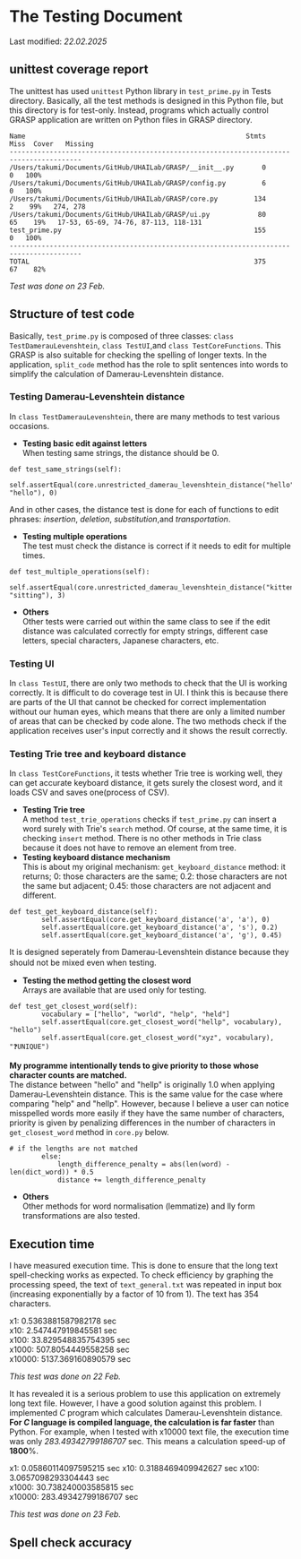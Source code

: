 # The Testing Document
Last modified: *22.02.2025*

## unittest coverage report
The unittest has used ```unittest``` Python library in ```test_prime.py``` in Tests directory. Basically, all the test methods is designed in this Python file, but this directory is for test-only. Instead, programs which actually control GRASP application are written on Python files in GRASP directory.

```
Name                                                       Stmts   Miss  Cover   Missing
----------------------------------------------------------------------------------------
/Users/takumi/Documents/GitHub/UHAILab/GRASP/__init__.py       0      0   100%
/Users/takumi/Documents/GitHub/UHAILab/GRASP/config.py         6      0   100%
/Users/takumi/Documents/GitHub/UHAILab/GRASP/core.py         134      2    99%   274, 278
/Users/takumi/Documents/GitHub/UHAILab/GRASP/ui.py            80     65    19%   17-53, 65-69, 74-76, 87-113, 118-131
test_prime.py                                                155      0   100%
----------------------------------------------------------------------------------------
TOTAL                                                        375     67    82%
``` 

*Test was done on 23 Feb.*

## Structure of test code
Basically, ```test_prime.py``` is composed of three classes: `class TestDamerauLevenshtein`, `class TestUI`,and `class TestCoreFunctions`. This GRASP is also suitable for checking the spelling of longer texts. In the application, `split_code` method has the role to split sentences into words to simplify the calculation of Damerau-Levenshtein distance.  
### Testing Damerau-Levenshtein distance
In `class TestDamerauLevenshtein`, there are many methods to test various occasions.  
- **Testing basic edit against letters**  
When testing same strings, the distance should be 0.  
``` 
def test_same_strings(self):
        self.assertEqual(core.unrestricted_damerau_levenshtein_distance("hello", "hello"), 0)
``` 
And in other cases, the distance test is done for each of functions to edit phrases: *insertion*, *deletion*, *substitution*,and *transportation*.  
- **Testing multiple operations**  
The test must check the distance is correct if it needs to edit for multiple times.   
```
def test_multiple_operations(self):
        self.assertEqual(core.unrestricted_damerau_levenshtein_distance("kitten", "sitting"), 3)
```  
- **Others**  
Other tests were carried out within the same class to see if the edit distance was calculated correctly for empty strings, different case letters, special characters, Japanese characters, etc.  

### Testing UI
In `class TestUI`, there are only two methods to check that the UI is working correctly. It is difficult to do coverage test in UI. I think this is because there are parts of the UI that cannot be checked for correct implementation without our human eyes, which means that there are only a limited number of areas that can be checked by code alone. The two methods check if the application receives user's input correctly and it shows the result correctly.  

### Testing Trie tree and keyboard distance
In `class TestCoreFunctions`, it tests whether Trie tree is working well, they can get accurate keyboard distance, it gets surely the closest word, and it loads CSV and saves one(process of CSV).  
- **Testing Trie tree**  
A method `test_trie_operations` checks if `test_prime.py` can insert a word surely with Trie's `search` method. Of course, at the same time, it is checking `insert` method. There is no other methods in Trie class because it does not have to remove an element from tree.
- **Testing keyboard distance mechanism**  
This is about my original mechanism: `get_keyboard_distance` method: it returns; 0: those characters are the same; 0.2: those characters are not the same but adjacent; 0.45: those characters are not adjacent and different.  
```
def test_get_keyboard_distance(self):
        self.assertEqual(core.get_keyboard_distance('a', 'a'), 0)
        self.assertEqual(core.get_keyboard_distance('a', 's'), 0.2)
        self.assertEqual(core.get_keyboard_distance('a', 'g'), 0.45)
```
It is designed seperately from Damerau-Levenshtein distance because they should not be mixed even when testing.　　
- **Testing the method getting the closest word**  
Arrays are available that are used only for testing.
```
def test_get_closest_word(self):
        vocabulary = ["hello", "world", "help", "held"]
        self.assertEqual(core.get_closest_word("hellp", vocabulary), "hello")
        self.assertEqual(core.get_closest_word("xyz", vocabulary), "❓UNIQUE")
```
**My programme intentionally tends to give priority to those whose character counts are matched.**  
The distance between "hello" and "hellp" is originally 1.0 when applying Damerau-Levenshtein distance. This is the same value for the case where comparing "help" and "hellp". However, because I believe a user can notice misspelled words more easily if they have the same number of characters, priority is given by penalizing differences in the number of characters in `get_closest_word` method in `core.py` below.
```
# if the lengths are not matched
        else:
            length_difference_penalty = abs(len(word) - len(dict_word)) * 0.5
            distance += length_difference_penalty
```  
- **Others**  
Other methods for word normalisation (lemmatize) and lly form transformations are also tested.  

## Execution time
I have measured execution time. This is done to ensure that the long text spell-checking works as expected. To check efficiency by graphing the processing speed, the text of `text_general.txt` was repeated in input box (increasing exponentially by a factor of 10 from 1). The text has 354 characters.   

x1: 0.5363881587982178 sec  
x10: 2.547447919845581 sec  
x100: 33.829548835754395 sec  
x1000: 507.8054449558258 sec  
x10000: 5137.369160890579 sec  

*This test was done on 22 Feb.*  

It has revealed it is a serious problem to use this application on extremely long text file. However, I have a good solution against this problem. I implemented *C* program which calculates Damerau-Levenshtein distance. **For *C* language is compiled language, the calculation is far faster** than Python. For example, when I tested with x10000 text file, the execution time was only *283.49342799186707* sec. This means a calculation speed-up of **1800**%.  

x1: 0.05860114097595215 sec
x10: 0.3188469409942627 sec
x100: 3.0657098293304443 sec  
x1000: 30.738240003585815 sec  
x10000: 283.49342799186707 sec  

*This test was done on 23 Feb.*  

## Spell check accuracy